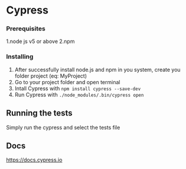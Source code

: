 # Cypress


### Prerequisites

1.node js v5 or above
2.npm

### Installing

1. After successfully install node.js and npm in you system, create you folder project (eq: MyProject)
2. Go to your project folder and open terminal
3. Intall Cypress with `npm install cypress --save-dev`
4. Run Cypress with `./node_modules/.bin/cypress open`

## Running the tests
 Simply run the cypress and select the tests file


## Docs
https://docs.cypress.io




